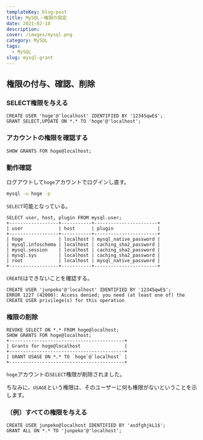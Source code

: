 ```yaml
---
templateKey: blog-post
title: MySQL・権限の設定
date: 2021-02-10
description: 
cover: /images/mysql.png
category: MySQL
tags:
  - MySQL
slug: mysql-grant
---
```


## 権限の付与、確認、削除

### SELECT権限を与える
```mysql
CREATE USER 'hoge'@'localhost' IDENTIFIED BY '12345qwE$';
GRANT SELECT,UPDATE ON *.* TO 'hoge'@'localhost';
```

### アカウントの権限を確認する

```mysql
SHOW GRANTS FOR hoge@localhost;
```

### 動作確認
ログアウトして`hoge`アカウントでログインし直す。

```bash
mysql -u hoge -p
```

`SELECT`可能となっている。

```mysql
SELECT user, host, plugin FROM mysql.user;
+------------------+-----------+-----------------------+
| user             | host      | plugin                |
+------------------+-----------+-----------------------+
| hoge             | localhost | mysql_native_password |
| mysql.infoschema | localhost | caching_sha2_password |
| mysql.session    | localhost | caching_sha2_password |
| mysql.sys        | localhost | caching_sha2_password |
| root             | localhost | mysql_native_password |
+------------------+-----------+-----------------------+
```

`CREATE`はできないことを確認する。

```mysql
CREATE USER 'junpeko'@'localhost' IDENTIFIED BY '12345qwE$';
ERROR 1227 (42000): Access denied; you need (at least one of) the CREATE USER privilege(s) for this operation
```

### 権限の削除

```mysql
REVOKE SELECT ON *.* FROM hoge@localhost;
SHOW GRANTS FOR hoge@localhost;
+------------------------------------------+
| Grants for hoge@localhost                |
+------------------------------------------+
| GRANT USAGE ON *.* TO `hoge`@`localhost` |
+------------------------------------------+
```

`hoge`アカウントの`SELECT`権限が削除されました。

ちなみに、`USAGE`という権限は、そのユーザーに何も権限がないということを示します。

### （例）すべての権限を与える

```mysql
CREATE USER junpeko@localhost IDENTIFIED BY 'asdfghjkL1$';
GRANT ALL ON *.* TO 'junpeko'@'localhost';
```
